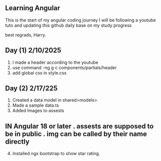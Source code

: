 ## Learning Angular
This is the start of my angular coding journey 
I will be following a youtube tuto and updating this github daily base on my study progress

best regrads, 
Harry.

## Day (1) 2/10/2025 

1. I made a header according to the youtube
2. use command -ng g c components/partials/header
3. add global css in style.css

## Day (2) 2/17/225

1. Created a data model in shared>models>
2. Made a sample data.ts
3. Added Images to assests 
## IN Angular 18 or later . assests are supposed to be in public . img can be called by their name directly
4. Installed ngx bootstrap to show star rating.